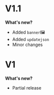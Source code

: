 # V1.1
**What's new?**
- Added `banner`🖼️
- Added `updatejson`
- Minor changes 

# V1
**What's new?**
- Partial release
